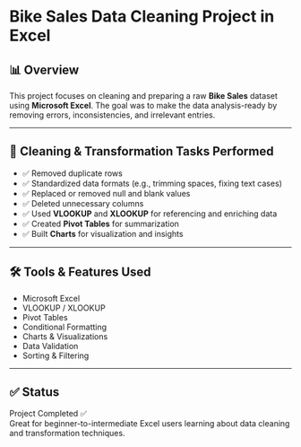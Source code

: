 # Bike Sales Data Cleaning Project in Excel

## 📊 Overview
This project focuses on cleaning and preparing a raw **Bike Sales** dataset using **Microsoft Excel**. The goal was to make the data analysis-ready by removing errors, inconsistencies, and irrelevant entries.

---

## 🧹 Cleaning & Transformation Tasks Performed
- ✅ Removed duplicate rows
- ✅ Standardized data formats (e.g., trimming spaces, fixing text cases)
- ✅ Replaced or removed null and blank values
- ✅ Deleted unnecessary columns
- ✅ Used **VLOOKUP** and **XLOOKUP** for referencing and enriching data
- ✅ Created **Pivot Tables** for summarization
- ✅ Built **Charts** for visualization and insights

---

## 🛠️ Tools & Features Used
- Microsoft Excel  
- VLOOKUP / XLOOKUP  
- Pivot Tables  
- Conditional Formatting  
- Charts & Visualizations  
- Data Validation  
- Sorting & Filtering

---

## ✅ Status
Project Completed ✅  
Great for beginner-to-intermediate Excel users learning about data cleaning and transformation techniques.
